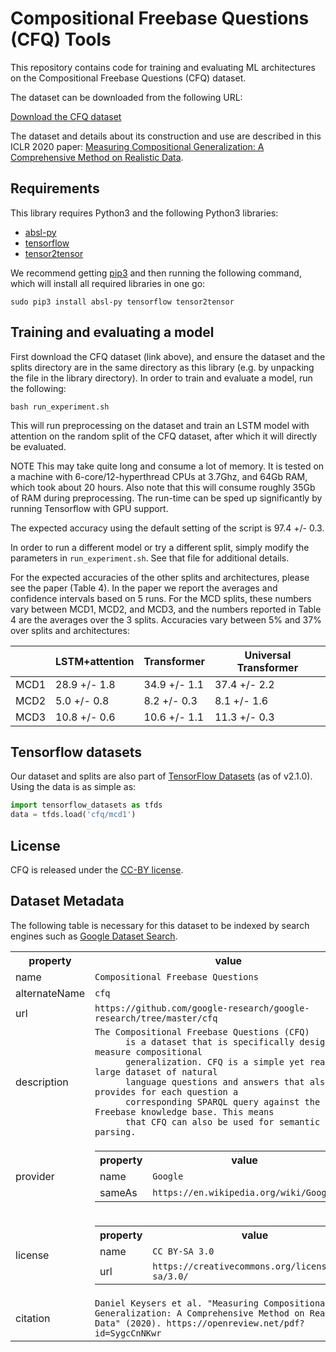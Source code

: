 # Compositional Freebase Questions (CFQ) Tools

This repository contains code for training and evaluating ML architectures on
the Compositional Freebase Questions (CFQ) dataset.

The dataset can be downloaded from the following URL:

[Download the CFQ dataset](https://storage.cloud.google.com/cfq_dataset/cfq.tar.gz)

The dataset and details about its construction and use are described in this ICLR 2020 paper: [Measuring Compositional Generalization: A Comprehensive Method on Realistic Data](https://openreview.net/forum?id=SygcCnNKwr).

## Requirements

This library requires Python3 and the following Python3 libraries:

*   [absl-py](https://pypi.org/project/absl-py/)
*   [tensorflow](https://www.tensorflow.org/)
*   [tensor2tensor](https://github.com/tensorflow/tensor2tensor)

We recommend getting [pip3](https://pip.pypa.io/en/stable/) and then running the
following command, which will install all required libraries in one go:

```shell
sudo pip3 install absl-py tensorflow tensor2tensor
```

## Training and evaluating a model

First download the CFQ dataset (link above), and ensure the dataset and the
splits directory are in the same directory as this library (e.g. by unpacking
the file in the library directory). In order to train and evaluate a model,
run the following:

```shell
bash run_experiment.sh
```

This will run preprocessing on the dataset and train an LSTM model with
attention on the random split of the CFQ dataset, after which it will directly
be evaluated.

NOTE This may take quite long and consume a lot of memory. It is tested on a
machine with 6-core/12-hyperthread CPUs at 3.7Ghz, and 64Gb RAM, which took
about 20 hours. Also note that this will consume roughly 35Gb of RAM during
preprocessing. The run-time can be sped up significantly by running Tensorflow
with GPU support.

The expected accuracy using the default setting of the script is 97.4 +/- 0.3.

In order to run a different model or try a different split, simply modify the
parameters in `run_experiment.sh`. See that file for additional details.

For the expected accuracies of the other splits and architectures, please see
the paper (Table 4). In the paper we report the averages and confidence
intervals based on 5 runs. For the MCD splits, these numbers vary between MCD1,
MCD2, and MCD3, and the numbers reported in Table 4 are the averages over the 3
splits. Accuracies vary between 5% and 37% over splits and architectures:

|      | LSTM+attention | Transformer | Universal Transformer |
|-------|--------------|--------------|--------------|
| MCD1  | 28.9 +/- 1.8 | 34.9 +/- 1.1 | 37.4 +/- 2.2 |
| MCD2  |  5.0 +/- 0.8 |  8.2 +/- 0.3 |  8.1 +/- 1.6 |
| MCD3  | 10.8 +/- 0.6 | 10.6 +/- 1.1 | 11.3 +/- 0.3 |

## Tensorflow datasets

Our dataset and splits are also part of [TensorFlow Datasets](https://www.tensorflow.org/datasets)
(as of v2.1.0). Using the data is as simple as:

```python
import tensorflow_datasets as tfds
data = tfds.load('cfq/mcd1')
```

## License

CFQ is released under the [CC-BY license](https://creativecommons.org/licenses/by/4.0/).

## Dataset Metadata

The following table is necessary for this dataset to be indexed by search
engines such as <a href="https://g.co/datasetsearch">Google Dataset Search</a>.
<div itemscope itemtype="http://schema.org/Dataset">
<table>
  <tr>
    <th>property</th>
    <th>value</th>
  </tr>
  <tr>
    <td>name</td>
    <td><code itemprop="name">Compositional Freebase Questions</code></td>
  </tr>
  <tr>
    <td>alternateName</td>
    <td><code itemprop="alternateName">cfq</code></td>
  </tr>
  <tr>
    <td>url</td>
    <td><code itemprop="url">https://github.com/google-research/google-research/tree/master/cfq</code></td>
  </tr>
  <tr>
    <td>description</td>
    <td><code itemprop="description">The Compositional Freebase Questions (CFQ)
      is a dataset that is specifically designed to measure compositional
      generalization. CFQ is a simple yet realistic, large dataset of natural
      language questions and answers that also provides for each question a
      corresponding SPARQL query against the Freebase knowledge base. This means
      that CFQ can also be used for semantic parsing.</code></td>
  </tr>
  <tr>
    <td>provider</td>
    <td>
      <div itemscope itemtype="http://schema.org/Organization" itemprop="provider">
        <table>
          <tr>
            <th>property</th>
            <th>value</th>
          </tr>
          <tr>
            <td>name</td>
            <td><code itemprop="name">Google</code></td>
          </tr>
          <tr>
            <td>sameAs</td>
            <td><code itemprop="sameAs">https://en.wikipedia.org/wiki/Google</code></td>
          </tr>
        </table>
      </div>
    </td>
  </tr>
  <tr>
    <td>license</td>
    <td>
      <div itemscope itemtype="http://schema.org/CreativeWork" itemprop="license">
        <table>
          <tr>
            <th>property</th>
            <th>value</th>
          </tr>
          <tr>
            <td>name</td>
            <td><code itemprop="name">CC BY-SA 3.0</code></td>
          </tr>
          <tr>
            <td>url</td>
            <td><code itemprop="url">https://creativecommons.org/licenses/by-sa/3.0/</code></td>
          </tr>
        </table>
      </div>
    </td>
  </tr>
  <tr>
    <td>citation</td>
    <td><code itemprop="citation">Daniel Keysers et al. "Measuring Compositional Generalization: A Comprehensive Method on Realistic Data" (2020). https://openreview.net/pdf?id=SygcCnNKwr</code></td>
  </tr>
</table>
</div>
